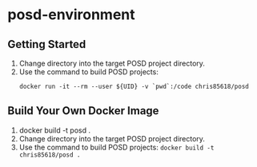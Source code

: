 # posd-environment

## Getting Started

1. Change directory into the target POSD project directory.
2. Use the command to build POSD projects:
   ```console
   docker run -it --rm --user ${UID} -v `pwd`:/code chris85618/posd
   ```

## Build Your Own Docker Image

1. docker build -t posd .
2. Change directory into the target POSD project directory.
3. Use the command to build POSD projects: `docker build -t chris85618/posd .`
